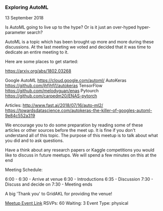 ### Exploring AutoML
13 September 2018

Is AutoML going to live up to the hype? Or is it just an over-hyped hyper-parameter search?

AutoML is a topic which has been brought up more and more during these discussions. At the last meeting we voted and decided that it was time to dedicate an entire meeting to it.

Here are some places to get started:

https://arxiv.org/abs/1802.03268

Google AutoML https://cloud.google.com/automl/
AutoKeras https://github.com/jhfjhfj1/autokeras
TensorFlow https://github.com/melodyguan/enas
Pytourch https://github.com/carpedm20/ENAS-pytorch

Articles:
http://www.fast.ai/2018/07/16/auto-ml2/
https://towardsdatascience.com/autokeras-the-killer-of-googles-automl-9e84c552a319

We encourage you to do some preparation by reading some of these articles or other sources before the meet up. It is fine if you don't understand all of this topic. The purpose of this meetup is to talk about what you did and to ask questions.

Have a think about any research papers or Kaggle competitions you would like to discuss in future meetups. We will spend a few minutes on this at the end

Meeting Schedule:

6:00 - 6:30 - Arrive at venue
6:30 - Introductions
6:35 - Discussion
7:30 - Discuss and decide on
7:30 - Meeting ends

A big 'Thank you' to GridAKL for providing the venue!

[Meetup Event Link](https://www.meetup.com/Data-Science-Discussion-Auckland/events/253364915)
RSVPs: 60
Waiting: 3
Event Type: physical
